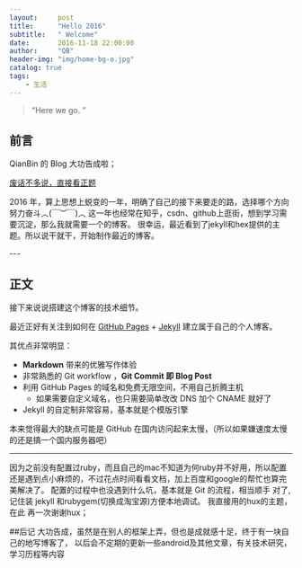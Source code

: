 ```yaml
---
layout:     post
title:      "Hello 2016"
subtitle:   " Welcome"
date:       2016-11-18 22:00:00
author:     "QB"
header-img: "img/home-bg-o.jpg"
catalog: true
tags:
    - 生活
---
```


> “Here we go. ”


## 前言

QianBin 的 Blog 大功告成啦；

[废话不多说，直接看正题 ](#build) 



2016 年，算上思想上蜕变的一年，明确了自己的接下来要走的路，选择哪个方向努力奋斗︿(￣︶￣)︿
这一年也经常在知乎，csdn、github上逛街，想到学习需要沉淀，那么我就需要一个的博客。
很幸运，最近看到了jekyll和hex提供的主题。所以说干就干，开始制作最近的博客。



<p id = "build"></p>
---

## 正文

接下来说说搭建这个博客的技术细节。  

最近正好有关注到如何在 [GitHub Pages](https://pages.github.com/) + [Jekyll](http://jekyllrb.com/) 
建立属于自己的个人博客。

其优点非常明显：

* **Markdown** 带来的优雅写作体验
* 非常熟悉的 Git workflow ，**Git Commit 即 Blog Post**
* 利用 GitHub Pages 的域名和免费无限空间，不用自己折腾主机
	* 如果需要自定义域名，也只需要简单改改 DNS 加个 CNAME 就好了 
* Jekyll 的自定制非常容易，基本就是个模版引擎

本来觉得最大的缺点可能是 GitHub 在国内访问起来太慢，（所以如果嫌速度太慢的还是搞一个国内服务器吧）

---

因为之前没有配置过ruby，而且自己的mac不知道为何ruby并不好用，所以配置还是遇到点小麻烦的，不过花点时间看看文档，加上百度和google的帮忙也算完美解决了。
配置的过程中也没遇到什么坑，基本就是 Git 的流程，相当顺手
对了,记住装 jekyll 和rubygem(切换成淘宝源)方便本地调试。
我直接用的hux的主题，在此 再一次谢谢hux；

##后记
大功告成，虽然是在别人的框架上弄，但也是成就感十足，终于有一块自己的地写博客了，
以后会不定期的更新一些android及其他文章，有关技术研究，学习历程等内容



